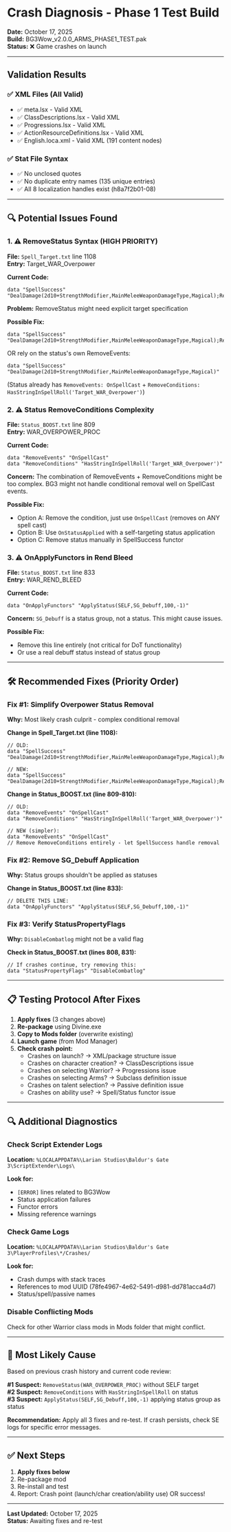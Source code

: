 # Crash Diagnosis - Phase 1 Test Build

**Date:** October 17, 2025  
**Build:** BG3Wow_v2.0.0_ARMS_PHASE1_TEST.pak  
**Status:** ❌ Game crashes on launch

---

## Validation Results

### ✅ XML Files (All Valid)
- ✅ meta.lsx - Valid XML
- ✅ ClassDescriptions.lsx - Valid XML
- ✅ Progressions.lsx - Valid XML
- ✅ ActionResourceDefinitions.lsx - Valid XML
- ✅ English.loca.xml - Valid XML (191 content nodes)

### ✅ Stat File Syntax
- ✅ No unclosed quotes
- ✅ No duplicate entry names (135 unique entries)
- ✅ All 8 localization handles exist (h8a7f2b01-08)

---

## 🔍 Potential Issues Found

### 1. ⚠️ RemoveStatus Syntax (HIGH PRIORITY)

**File:** `Spell_Target.txt` line 1108  
**Entry:** Target_WAR_Overpower

**Current Code:**
```
data "SpellSuccess" "DealDamage(2d10+StrengthModifier,MainMeleeWeaponDamageType,Magical);RemoveStatus(WAR_OVERPOWER_PROC)"
```

**Problem:** RemoveStatus might need explicit target specification

**Possible Fix:**
```
data "SpellSuccess" "DealDamage(2d10+StrengthModifier,MainMeleeWeaponDamageType,Magical);RemoveStatus(SELF,WAR_OVERPOWER_PROC)"
```

OR rely on the status's own RemoveEvents:
```
data "SpellSuccess" "DealDamage(2d10+StrengthModifier,MainMeleeWeaponDamageType,Magical)"
```
(Status already has `RemoveEvents: OnSpellCast` + `RemoveConditions: HasStringInSpellRoll('Target_WAR_Overpower')`)

### 2. ⚠️ Status RemoveConditions Complexity

**File:** `Status_BOOST.txt` line 809  
**Entry:** WAR_OVERPOWER_PROC

**Current Code:**
```
data "RemoveEvents" "OnSpellCast"
data "RemoveConditions" "HasStringInSpellRoll('Target_WAR_Overpower')"
```

**Concern:** The combination of RemoveEvents + RemoveConditions might be too complex. BG3 might not handle conditional removal well on SpellCast events.

**Possible Fix:**
- Option A: Remove the condition, just use `OnSpellCast` (removes on ANY spell cast)
- Option B: Use `OnStatusApplied` with a self-targeting status application
- Option C: Remove status manually in SpellSuccess functor

### 3. ⚠️ OnApplyFunctors in Rend Bleed

**File:** `Status_BOOST.txt` line 833  
**Entry:** WAR_REND_BLEED

**Current Code:**
```
data "OnApplyFunctors" "ApplyStatus(SELF,SG_Debuff,100,-1)"
```

**Concern:** `SG_Debuff` is a status group, not a status. This might cause issues.

**Possible Fix:**
- Remove this line entirely (not critical for DoT functionality)
- Or use a real debuff status instead of status group

---

## 🛠️ Recommended Fixes (Priority Order)

### Fix #1: Simplify Overpower Status Removal
**Why:** Most likely crash culprit - complex conditional removal

**Change in Spell_Target.txt (line 1108):**
```
// OLD:
data "SpellSuccess" "DealDamage(2d10+StrengthModifier,MainMeleeWeaponDamageType,Magical);RemoveStatus(WAR_OVERPOWER_PROC)"

// NEW:
data "SpellSuccess" "DealDamage(2d10+StrengthModifier,MainMeleeWeaponDamageType,Magical);RemoveStatus(SELF,WAR_OVERPOWER_PROC)"
```

**Change in Status_BOOST.txt (line 809-810):**
```
// OLD:
data "RemoveEvents" "OnSpellCast"
data "RemoveConditions" "HasStringInSpellRoll('Target_WAR_Overpower')"

// NEW (simpler):
data "RemoveEvents" "OnSpellCast"
// Remove RemoveConditions entirely - let SpellSuccess handle removal
```

### Fix #2: Remove SG_Debuff Application
**Why:** Status groups shouldn't be applied as statuses

**Change in Status_BOOST.txt (line 833):**
```
// DELETE THIS LINE:
data "OnApplyFunctors" "ApplyStatus(SELF,SG_Debuff,100,-1)"
```

### Fix #3: Verify StatusPropertyFlags
**Why:** `DisableCombatlog` might not be a valid flag

**Check in Status_BOOST.txt (lines 808, 831):**
```
// If crashes continue, try removing this:
data "StatusPropertyFlags" "DisableCombatlog"
```

---

## 📋 Testing Protocol After Fixes

1. **Apply fixes** (3 changes above)
2. **Re-package** using Divine.exe
3. **Copy to Mods folder** (overwrite existing)
4. **Launch game** (from Mod Manager)
5. **Check crash point:**
   - Crashes on launch? → XML/package structure issue
   - Crashes on character creation? → ClassDescriptions issue
   - Crashes on selecting Warrior? → Progressions issue
   - Crashes on selecting Arms? → Subclass definition issue
   - Crashes on talent selection? → Passive definition issue
   - Crashes on ability use? → Spell/Status functor issue

---

## 🔍 Additional Diagnostics

### Check Script Extender Logs
**Location:** `%LOCALAPPDATA%\Larian Studios\Baldur's Gate 3\ScriptExtender\Logs\`

**Look for:**
- `[ERROR]` lines related to BG3Wow
- Status application failures
- Functor errors
- Missing reference warnings

### Check Game Logs
**Location:** `%LOCALAPPDATA%\Larian Studios\Baldur's Gate 3\PlayerProfiles\*/Crashes/`

**Look for:**
- Crash dumps with stack traces
- References to mod UUID (78fe4967-4e62-5491-d981-dd781acca4d7)
- Status/spell/passive names

### Disable Conflicting Mods
Check for other Warrior class mods in Mods folder that might conflict.

---

## 🎯 Most Likely Cause

Based on previous crash history and current code review:

**#1 Suspect:** `RemoveStatus(WAR_OVERPOWER_PROC)` without SELF target  
**#2 Suspect:** `RemoveConditions` with `HasStringInSpellRoll` on status  
**#3 Suspect:** `ApplyStatus(SELF,SG_Debuff,100,-1)` applying status group as status

**Recommendation:** Apply all 3 fixes and re-test. If crash persists, check SE logs for specific error messages.

---

## ✅ Next Steps

1. **Apply fixes below**
2. Re-package mod
3. Re-install and test
4. Report: Crash point (launch/char creation/ability use) OR success!

---

**Last Updated:** October 17, 2025  
**Status:** Awaiting fixes and re-test
